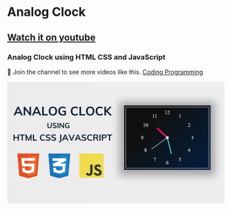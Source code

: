 # Analog Clock
## [Watch it on youtube](https://youtu.be/lTmSUG194Pk)
### Analog Clock using HTML CSS and JavaScript

💙 Join the channel to see more videos like this. [Coding Programming](https://www.youtube.com/@codingprogramming786)

![preview img](/clock-2.png)
